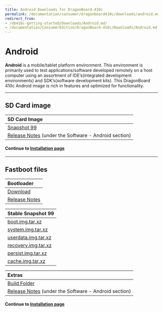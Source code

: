 ```yaml
---
title: Android Downloads for DragonBoard-410c
permalink: /documentation/consumer/dragonboard410c/downloads/android.md.html
redirect_from:
- /db410c-getting-started/Downloads/Android.md/
- /documentation/ConsumerEdition/DragonBoard-410c/Downloads/Android.md.html
---
```

# Android

**Android** is a mobile/tablet platform environment. This environment is primarily used to test applications/software developed remotely on a host computer using an assortment of IDE’s(integrated development environments) and SDK’s(software development kits). This DragonBoard 410c Android image is rich in features and optimized for functionality.

***

## SD Card image

| SD Card Image                                                                                                                             |
| :---------------------------------------------------------------------------------------------------------------------------------------- |
| [Snapshot 99](http://builds.96boards.org/releases/dragonboard410c/qualcomm/android/16.03/dragonboard410c_sdcard_install_android-99.zip)   |
| [Release Notes](https://developer.qualcomm.com/hardware/dragonboard-410c/tools) (under the Software - Android section)                    |

#### Continue to [Installation page](../installation/)

***

## Fastboot files

| Bootloader                                                                                                                              |
|:----------------------------------------------------------------------------------------------------------------------------------------|
| [Download](https://releases.linaro.org/96boards/dragonboard410c/linaro/rescue/latest/dragonboard410c_bootloader_emmc_android-*.zip)     |
| [Release Notes](http://releases.linaro.org/96boards/dragonboard410c/linaro/rescue/latest/)                                              |

| Stable Snapshot 99                                                                                                                        |
| :---------------------------------------------------------------------------------------------------------------------------------------- |
| [boot.img.tar.xz](http://builds.96boards.org/releases/dragonboard410c/qualcomm/android/16.03/boot.img.tar.xz)                             |
| [system.img.tar.xz](http://builds.96boards.org/releases/dragonboard410c/qualcomm/android/16.03/system.img.tar.xz)                         |
| [userdata.img.tar.xz](http://builds.96boards.org/releases/dragonboard410c/qualcomm/android/16.03/userdata.img.tar.xz)                     |
| [recovery.img.tar.xz](http://builds.96boards.org/releases/dragonboard410c/qualcomm/android/16.03/recovery.img.tar.xz)                     |
| [persist.img.tar.xz](http://builds.96boards.org/releases/dragonboard410c/qualcomm/android/16.03/persist.img.tar.xz)                       |
| [cache.img.tar.xz](http://builds.96boards.org/releases/dragonboard410c/qualcomm/android/16.03/cache.img.tar.xz)                           |

| Extras                                                                                                                                    |
| :---------------------------------------------------------------------------------------------------------------------------------------- |
| [Build Folder](http://builds.96boards.org/releases/dragonboard410c/qualcomm/android/16.03/)                                               |
| [Release Notes](https://developer.qualcomm.com/hardware/dragonboard-410c/tools) (under the Software - Android section)                    |


#### Continue to [Installation page](../installation/)
